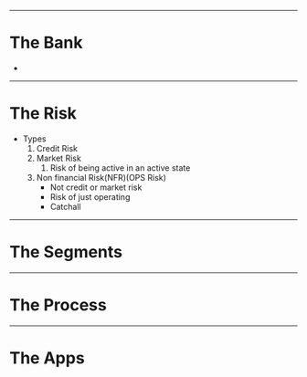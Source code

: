 
___
# The Bank

- 

___
# The Risk

- Types 
	1. Credit Risk
	2. Market Risk
		1. Risk of being active in an active state
	3. Non financial Risk(NFR)(OPS Risk)
		- Not credit or market risk
		- Risk of just operating
		- Catchall

___
# The Segments


___
# The Process


___
# The Apps


